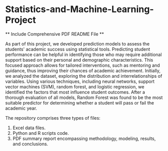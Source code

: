 # Statistics-and-Machine-Learning-Project
 ** Include Comprehensive PDF README File ** 
 
As part of this project, we developed prediction models to assess the students' academic success using statistical tools. Predicting student performance can be helpful in identifying those who may require additional support based on their personal and demographic characteristics. This focused approach allows for tailored interventions, such as mentoring and guidance, thus improving their chances of academic achievement. Initially, we analyzed the dataset, exploring the distribution and interrelationships of variables. Using various techniques, including neural networks, support vector machines (SVM), random forest, and logistic regression, we identified the factors that most influence student outcomes. After a thorough evaluation of all models, Random Forest was found to be the most suitable predictor for determining whether a student will pass or fail the academic year.

The repository comprises three types of files:
1. Excel data files.
2. Python and R scripts code.
3. PDF summary report encompassing methodology, modeling, results, and conclusions.

